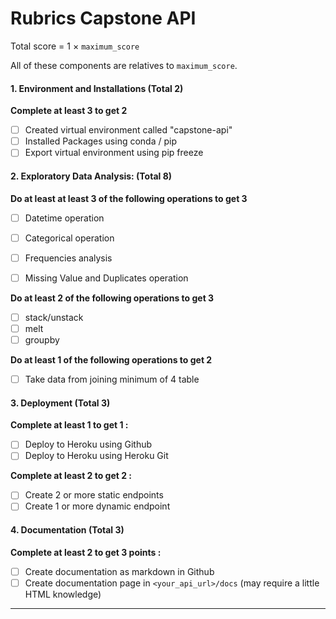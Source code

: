 # Rubrics Capstone API

Total score = 1 $\times$ `maximum_score`

All of these components are relatives to `maximum_score`. 


#### 1. Environment and Installations (Total 2)
**Complete at least 3 to get 2**
- [ ] Created virtual environment called "capstone-api"
- [ ] Installed Packages using conda / pip
- [ ] Export virtual environment using pip freeze

#### 2. Exploratory Data Analysis: (Total 8)

**Do at least at least 3 of the following operations to get 3**
- [ ] Datetime operation 
- [ ] Categorical operation 
- [ ] Frequencies analysis 
- [ ] Missing Value and Duplicates operation


**Do at least 2 of the following operations to get 3**
- [ ] stack/unstack
- [ ] melt 
- [ ] groupby 

**Do at least 1 of the following operations to get 2**
- [ ] Take data from joining minimum of 4 table 

#### 3. Deployment (Total 3)

**Complete at least 1 to get 1 :**
- [ ] Deploy to Heroku using Github 
- [ ] Deploy to Heroku using Heroku Git 

**Complete at least 2 to get 2 :**
- [ ] Create 2 or more static endpoints
- [ ] Create 1 or more dynamic endpoint

#### 4. Documentation (Total 3)
**Complete at least 2 to get 3 points :**
- [ ] Create documentation as markdown in Github 
- [ ] Create documentation page in `<your_api_url>/docs` (may require a little HTML knowledge)
___